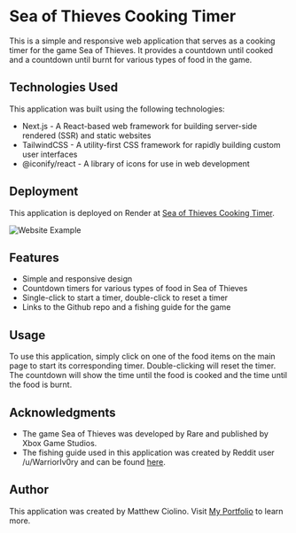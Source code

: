 # Sea of Thieves Cooking Timer

This is a simple and responsive web application that serves as a cooking timer for the game Sea of Thieves. It provides a countdown until cooked and a countdown until burnt for various types of food in the game.

## Technologies Used

This application was built using the following technologies:

- Next.js - A React-based web framework for building server-side rendered (SSR) and static websites
- TailwindCSS - A utility-first CSS framework for rapidly building custom user interfaces
- @iconify/react - A library of icons for use in web development

## Deployment

This application is deployed on Render at [Sea of Thieves Cooking Timer](https://sea-of-thieves-cooking-timer.onrender.com/).

![Website Example](public/example.webp)

## Features

- Simple and responsive design
- Countdown timers for various types of food in Sea of Thieves
- Single-click to start a timer, double-click to reset a timer
- Links to the Github repo and a fishing guide for the game

## Usage

To use this application, simply click on one of the food items on the main page to start its corresponding timer. Double-clicking will reset the timer. The countdown will show the time until the food is cooked and the time until the food is burnt.

## Acknowledgments

- The game Sea of Thieves was developed by Rare and published by Xbox Game Studios.
- The fishing guide used in this application was created by Reddit user /u/WarriorIv0ry and can be found [here](https://i.imgur.com/JduEMsl.png).

## Author

This application was created by Matthew Ciolino. Visit [My Portfolio](https://www.matthewciolino.com/) to learn more.
